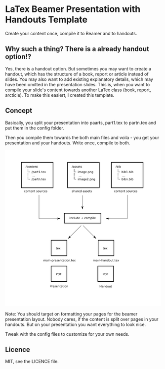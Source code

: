 # LaTex Beamer Presentation with Handouts Template

Create your content once, compile it to Beamer and to handouts. 

## Why such a thing? There is a already handout option!?

Yes, there is a handout option. But sometimes you may want to create a handout, which has the structure of a book, report or article instead of slides. 
You may also want to add existing explanatory details, which may have been omitted in the presentation slides.
This is, when you want to compile your slide's content towards another LaTex class (book, report, arcticle). To make this easiert, I created this template.

## Concept 

Basically, you split your presentation into paarts, part1.tex to partn.tex and put them in the config folder.

Then you compile them towards the both main files and voila - you get your presentation and your handouts. Write once, compile to both. 

![Overview](assets/overview.png "Overview of the Concept")

Note: You should target on formatting your pages for the beamer presentation layout. Nobody cares, if the content is split over pages in your handouts. But on your presentation you want everything to look nice.

Tweak with the config files to customize for your own needs.

## Licence

MIT, see the LICENCE file.